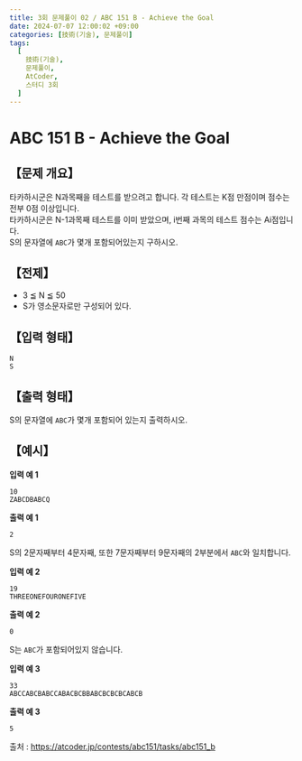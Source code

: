 ```yaml
---
title: 3회 문제풀이 02 / ABC 151 B - Achieve the Goal
date: 2024-07-07 12:00:02 +09:00
categories: [技術(기술), 문제풀이]
tags:
  [
    技術(기술),
    문제풀이,
    AtCoder,
    스터디 3회
  ]
---
```

# ABC 151 B - Achieve the Goal
## 【문제 개요】
타카하시군은 N과목째을 테스트를 받으려고 합니다. 각 테스트는 K점 만점이며 점수는 전부 0점 이상입니다.<br>
타카하시군은 N-1과목째 테스트를 이미 받았으며, i번째 과목의 테스트 점수는 Ai점입니다.<br>
S의 문자열에 `ABC`가 몇개 포함되어있는지 구하시오.

## 【전제】
- 3 ≦ N ≦ 50
- S가 영소문자로만 구성되어 있다.

## 【입력 형태】
```
N
S
```

## 【출력 형태】
S의 문자열에 `ABC`가 몇개 포함되어 있는지 출력하시오.

## 【예시】

**입력 예 1**

```
10
ZABCDBABCQ
```

**출력 예 1**

```
2
```
S의 2문자째부터 4문자째, 또한 7문자째부터 9문자째의 2부분에서 `ABC`와 일치합니다.

**입력 예 2**

```
19
THREEONEFOURONEFIVE
```

**출력 예 2**

```
0
```
S는 `ABC`가 포함되어있지 않습니다.

**입력 예 3**

```
33
ABCCABCBABCCABACBCBBABCBCBCBCABCB
```

**출력 예 3**

```
5
```

출처 : <a href="https://atcoder.jp/contests/abc151/tasks/abc151_b">https://atcoder.jp/contests/abc151/tasks/abc151_b</a> 